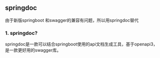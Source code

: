 ## springdoc
由于新版springboot 和swagger的兼容有问题，所以用springdoc替代
### 1. springdoc?
springdoc是一款可以结合springboot使用的api文档生成工具，基于openapi3，是一款更好用的swagger库。

